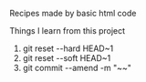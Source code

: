 Recipes made by basic html code

Things I learn from this project
1. git reset --hard HEAD~1
2. git reset --soft HEAD~1
3. git commit --amend -m "~~"
